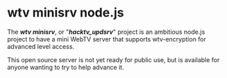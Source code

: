 # wtv minisrv node.js

The ***wtv minisrv***, or "***hacktv_updsrv***" project is an ambitious node.js project to have a mini WebTV server that supports wtv-encryption for advanced level access.

This open source server is not yet ready for public use, but is available for anyone wanting to try to help advance it.
